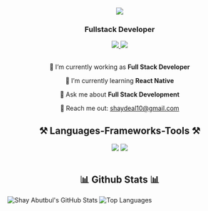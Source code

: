 <h1 align="center">
    <img src="https://readme-typing-svg.herokuapp.com/?font=Righteous&size=35&center=true&vCenter=true&width=500&height=70&duration=4000&lines=Hi+There!+👋;+I'm+Shay+Abutbul!;" />
</h1>
<h3 align="center">Fullstack Developer</h3>


<div align="center"> 
  <a href="mailto:shaydeal10@gmail.com" target="_blank">
    <img src="https://img.shields.io/badge/Gmail-D14836?style=for-the-badge&logo=gmail&logoColor=white" target="_blank" />
  </a> 
  <a href="#" target="_blank">
    <img src="https://img.shields.io/badge/LinkedIn-0077B5?style=for-the-badge&logo=linkedin&logoColor=white" target="_blank" />
  </a>
</div>

<br> 

<div align="center">
 
 🔭 I’m currently working as **Full Stack Developer**
 
 🌱 I’m currently learning **React Native**

💬 Ask me about **Full Stack Development**

📧 Reach me out: shaydeal10@gmail.com

 </div>

<h2 align="center">⚒️ Languages-Frameworks-Tools ⚒️</h2>
<div align="center">
    <img src="https://skillicons.dev/icons?i=html,css,vscode,github" />
    <img src="https://skillicons.dev/icons?i=python,mysql,javascript," /><br>
</div>

<br/>

<h2 align="center">📊 Github Stats 📊</h2>

![Shay Abutbul's GitHub Stats](https://github-readme-stats.vercel.app/api?username=ShadowMaster0&show_icons=true&theme=radical)
![Top Languages](https://github-readme-stats.vercel.app/api/top-langs/?username=ShadowMaster0&show_icons=true&theme=radical)

